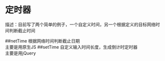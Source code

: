 # 定时器
描述：目前写了两个简单的例子，一个自定义时间，另一个根据定义的目标网络时间判断截止时间

##netTime
根据网络时间判断截止日期<br/>
主要是用原生JS
##setTime
自定义输入时间长度，生成倒计时定时器<br/>
主要是用jQuery